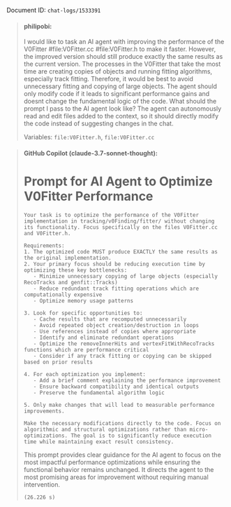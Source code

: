 Document ID: `chat-logs/1533391`

<blockquote>

#### philipobi:
I would like to task an AI agent with improving the performance of the V0Fitter #file:V0Fitter.cc #file:V0Fitter.h to make it faster. However, the improved version should still produce exactly the same results as the current version. The processes in the V0Fitter that take the most time are creating copies of objects and running fitting algorithms, especially track fitting. Therefore, it would be best to avoid unnecessary fitting and copying of large objects. The agent should only modify code if it leads to significant performance gains and doesnt change the fundamental logic of the code. What should the prompt I pass to the AI agent look like? The agent can autonomously read and edit files added to the context, so it should directly modify the code instead of suggesting changes in the chat.

Variables: `file:V0Fitter.h`, `file:V0Fitter.cc`

</blockquote>

<blockquote>

#### GitHub Copilot (claude-3.7-sonnet-thought):

# Prompt for AI Agent to Optimize V0Fitter Performance

```
Your task is to optimize the performance of the V0Fitter implementation in tracking/v0Finding/fitter/ without changing its functionality. Focus specifically on the files V0Fitter.cc and V0Fitter.h.

Requirements:
1. The optimized code MUST produce EXACTLY the same results as the original implementation.
2. Your primary focus should be reducing execution time by optimizing these key bottlenecks:
   - Minimize unnecessary copying of large objects (especially RecoTracks and genfit::Tracks)
   - Reduce redundant track fitting operations which are computationally expensive
   - Optimize memory usage patterns

3. Look for specific opportunities to:
   - Cache results that are recomputed unnecessarily
   - Avoid repeated object creation/destruction in loops
   - Use references instead of copies where appropriate
   - Identify and eliminate redundant operations
   - Optimize the removeInnerHits and vertexFitWithRecoTracks functions which are performance critical
   - Consider if any track fitting or copying can be skipped based on prior results

4. For each optimization you implement:
   - Add a brief comment explaining the performance improvement
   - Ensure backward compatibility and identical outputs
   - Preserve the fundamental algorithm logic

5. Only make changes that will lead to measurable performance improvements.

Make the necessary modifications directly to the code. Focus on algorithmic and structural optimizations rather than micro-optimizations. The goal is to significantly reduce execution time while maintaining exact result consistency.
```

This prompt provides clear guidance for the AI agent to focus on the most impactful performance optimizations while ensuring the functional behavior remains unchanged. It directs the agent to the most promising areas for improvement without requiring manual intervention.

`(26.226 s)`

</blockquote>

